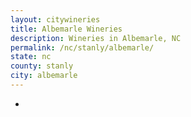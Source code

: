 ```yaml
---
layout: citywineries
title: Albemarle Wineries
description: Wineries in Albemarle, NC
permalink: /nc/stanly/albemarle/
state: nc
county: stanly
city: albemarle
---
```

-
